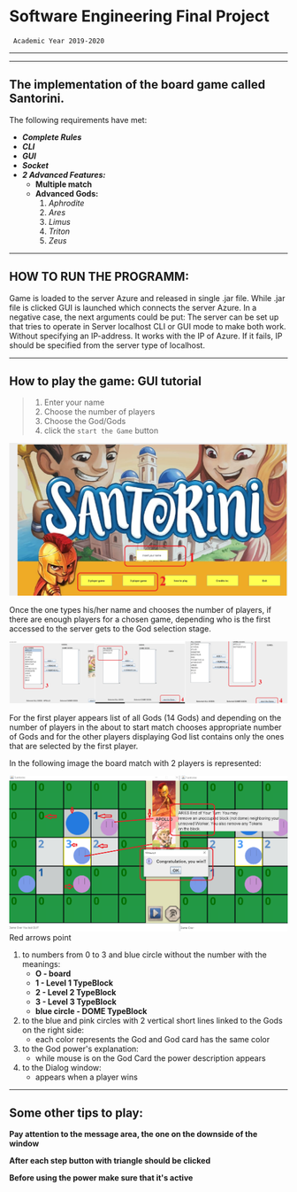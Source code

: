 
# Software Engineering Final Project
     Academic Year 2019-2020
-------------------------
*********
## The implementation of the board game called Santorini.
The following requirements have met:
* ***Complete Rules***
* ***CLI***
* ***GUI***
* ***Socket***
* ***2 Advanced Features:***
    - **Multiple match**
    - **Advanced Gods:**
        1. *Aphrodite*
        2. *Ares*
        3. *Limus*
        4. *Triton*
        5. *Zeus*

-------------------------
## HOW TO RUN THE PROGRAMM:

Game is loaded to the server Azure and released in single .jar file. While .jar file is clicked GUI is launched which connects the server Azure. In a negative case, the next arguments could be put:
The server can be set up that tries to operate in Server localhost  CLI or GUI  mode to make both work.
Without specifying an IP-address. It works with the IP of Azure. If it fails, IP should be specified from the server type of localhost.

-------------------------
## How to play the game: GUI tutorial

>1. Enter your name
>2. Choose the number of players
>3. Choose the God/Gods
>4. click the `start the Game` button

![Name and number of players](src/main/resources/123.png "Name and number of player")

Once the one types his/her name and chooses the number of players, if there are enough players for a chosen game, depending who is the first accessed to the server gets to the God selection  stage.

![God Selection](src/main/resources/godsel.jpg "God selection for the first player and the second")

 For the first player appears list of all Gods (14 Gods) and depending on the number of players in the about to start match chooses appropriate number of Gods and for the other players displaying God list contains only the ones that are selected by the first player.   
  
In the following image the board match with 2 players is represented:
 
![board](src/main/resources/game.png "Board")
Red arrows point 
1. to numbers from 0 to 3 and blue circle without the number with the meanings:
    - **O - board**
    - **1 - Level 1 TypeBlock**
    - **2 - Level 2 TypeBlock**
    - **3 - Level 3 TypeBlock**
    - **blue circle - DOME TypeBlock**
2. to the blue and pink circles with 2 vertical short lines linked to the Gods on the right side:
    - each color represents the God and God card has the same color
3. to the God power's explanation:
    - while mouse is on the God Card the power description appears
4. to the Dialog window:
    - appears when a player wins  

***************************************
## Some other tips to play:

**Pay attention to the message area, the one on the downside of the window** 

**After each step button with triangle should be clicked** 

**Before using the power make sure that it's active**

 
